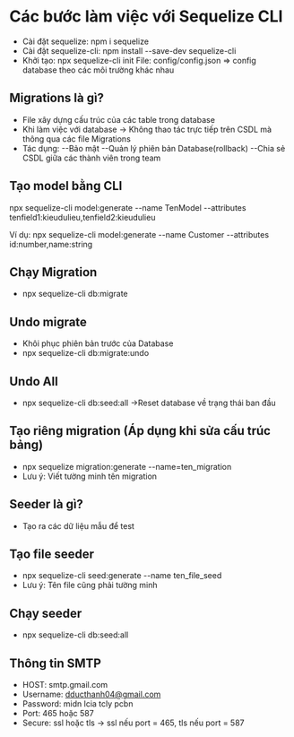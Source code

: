 # Các bước làm việc với Sequelize CLI

- Cài đặt sequelize: npm i sequelize
- Cài đặt sequelize-cli: npm install --save-dev sequelize-cli
- Khởi tạo: npx sequelize-cli init
  File: config/config.json => config database theo các môi trường khác nhau

## Migrations là gì?

- File xây dựng cấu trúc của các table trong database
- Khi làm việc với database -> Không thao tác trực tiếp trên CSDL mà thông qua các file Migrations
- Tác dụng:
  --Bảo mật
  --Quản lý phiên bản Database(rollback)
  --Chia sẻ CSDL giữa các thành viên trong team

## Tạo model bằng CLI

npx sequelize-cli model:generate --name TenModel --attributes tenfield1:kieudulieu,tenfield2:kieudulieu

Ví dụ: npx sequelize-cli model:generate --name Customer --attributes id:number,name:string

## Chạy Migration

- npx sequelize-cli db:migrate

## Undo migrate

- Khôi phục phiên bản trước của Database
- npx sequelize-cli db:migrate:undo

## Undo All

- npx sequelize-cli db:seed:all
  ->Reset database về trạng thái ban đầu

## Tạo riêng migration (Áp dụng khi sửa cấu trúc bảng)

- npx sequelize migration:generate --name=ten_migration
- Lưu ý: Viết tường minh tên migration

## Seeder là gì?

- Tạo ra các dữ liệu mẫu để test

## Tạo file seeder

- npx sequelize-cli seed:generate --name ten_file_seed
- Lưu ý: Tên file cũng phải tường minh

## Chạy seeder

- npx sequelize-cli db:seed:all

## Thông tin SMTP

- HOST: smtp.gmail.com
- Username: dducthanh04@gmail.com
- Password: midn lcia tcly pcbn
- Port: 465 hoặc 587
- Secure: ssl hoặc tls -> ssl nếu port = 465, tls nếu port = 587
